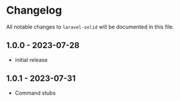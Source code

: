 # Changelog

All notable changes to `laravel-solid` will be documented in this file.

## 1.0.0 - 2023-07-28
- initial release
## 1.0.1 - 2023-07-31
- Command stubs
